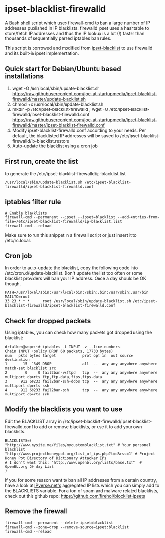 ipset-blacklist-firewalld
===============

A Bash shell script which uses firewall-cmd to ban a large number of IP addresses published in IP blacklists. firewalld ipset uses a hashtable to store/fetch IP addresses and thus the IP lookup is a lot (!) faster than thousands of sequentially parsed iptables ban rules.

This script is borrowed and modified from [ipset-blacklist](https://github.com/trick77/ipset-blacklist) to use firewalld and its built-in ipset implementation.

## Quick start for Debian/Ubuntu based installations
1. wget -O /usr/local/sbin/update-blacklist.sh https://raw.githubusercontent.com/joe-at-startupmedia/ipset-blacklist-firewalld/master/update-blacklist.sh
1. chmod +x /usr/local/sbin/update-blacklist.sh
1. mkdir -p /etc/ipset-blacklist-firewalld ; wget -O /etc/ipset-blacklist-firewalld/ipset-blacklist-firewalld.conf https://raw.githubusercontent.com/joe-at-startupmedia/ipset-blacklist-firewalld/master/ipset-blacklist-firewalld.conf
1. Modify ipset-blacklist-firewalld.conf according to your needs. Per default, the blacklisted IP addresses will be saved to /etc/ipset-blacklist-firewalld/ip-blacklist.restore
1. Auto-update the blacklist using a cron job

## First run, create the list
to generate the /etc/ipset-blacklist-firewalld/ip-blacklist.list
```
/usr/local/sbin/update-blacklist.sh /etc/ipset-blacklist-firewalld/ipset-blacklist-firewalld.conf
```

## iptables filter rule
```
# Enable blacklists
firewall-cmd --permanent --ipset --ipset=blacklist --add-entries-from-file=/etc/ipset-blacklist-firewalld/ip-blacklist.list
firewall-cmd --reload
```
Make sure to run this snippet in a firewall script or just insert it to /etc/rc.local.

## Cron job
In order to auto-update the blacklist, copy the following code into /etc/cron.d/update-blacklist. Don't update the list too often or some blacklist providers will ban your IP address. Once a day should be OK though.
```
PATH=/usr/local/sbin:/usr/local/bin:/sbin:/bin:/usr/sbin:/usr/bin
MAILTO=root
33 23 * * *      root /usr/local/sbin/update-blacklist.sh /etc/ipset-blacklist-firewalld/ipset-blacklist-firewalld.conf
```

## Check for dropped packets
Using iptables, you can check how many packets got dropped using the blacklist:

```
drfalken@wopr:~# iptables -L INPUT -v --line-numbers
Chain INPUT (policy DROP 60 packets, 17733 bytes)
num   pkts bytes target            prot opt in  out source   destination
1       15  1349 DROP              all  --  any any anywhere anywhere     match-set blacklist src
2        0     0 fail2ban-vsftpd   tcp  --  any any anywhere anywhere     multiport dports ftp,ftp-data,ftps,ftps-data
3      912 69233 fail2ban-ssh-ddos tcp  --  any any anywhere anywhere     multiport dports ssh
4      912 69233 fail2ban-ssh      tcp  --  any any anywhere anywhere     multiport dports ssh
```

## Modify the blacklists you want to use
Edit the BLACKLIST array in /etc/ipset-blacklist-firewalld/ipset-blacklist-firewalld.conf to add or remove blacklists, or use it to add your own blacklists.
```
BLACKLISTS=(
"http://www.mysite.me/files/mycustomblacklist.txt" # Your personal blacklist
"http://www.projecthoneypot.org/list_of_ips.php?t=d&rss=1" # Project Honey Pot Directory of Dictionary Attacker IPs
# I don't want this: "http://www.openbl.org/lists/base.txt"  # OpenBL.org 30 day List
)
```
If you for some reason want to ban all IP addresses from a certain country, have a look at [IPverse.net's](http://ipverse.net/ipblocks/data/countries/) aggregated IP lists which you can simply add to the BLACKLISTS variable. For a ton of spam and malware related blacklists, check out this github repo: https://github.com/firehol/blocklist-ipsets

## Remove the firewall
```
firewall-cmd --permanent --delete-ipset=blacklist
firewall-cmd --zone=drop --remove-source=ipset:blacklist
firewall-cmd --reload
```
